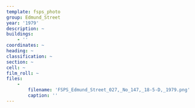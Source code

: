```yaml
---
template: fsps_photo
group: Edmund_Street
year: '1979'
description: ~
buildings:
    - ''
coordinates: ~
heading: ~
classification: ~
section: ~
cell: ~
film_roll: ~
files:
    -
        filename: 'FSPS_Edmund_Street_027,_No_147,_18-5-D,_1979.png'
        caption: ''
---
```

